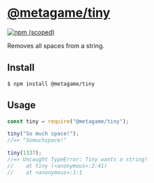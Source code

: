 # [@metagame/tiny](https://teamyudin.github.io/tiny/)

[![npm (scoped)](https://img.shields.io/npm/v/@metagame/tiny.svg)](https://www.npmjs.com/package/@metagame/tiny)

Removes all spaces from a string.

## Install

```
$ npm install @metagame/tiny
```

## Usage

```js
const tiny = require("@metagame/tiny");

tiny("So much space!");
//=> "Somuchspace!"

tiny(1337);
//=> Uncaught TypeError: Tiny wants a string!
//    at tiny (<anonymous>:2:41)
//    at <anonymous>:1:1
```

